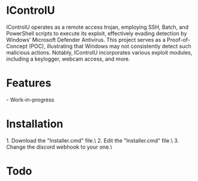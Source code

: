 <h1>IControlU</h1>

IControlU operates as a remote access trojan, employing SSH, Batch, and PowerShell scripts to execute its exploit, effectively evading detection by Windows' Microsoft Defender Antivirus. This project serves as a Proof-of-Concept (POC), illustrating that Windows may not consistently detect such malicious actions. Notably, IControlU incorporates various exploit modules, including a keylogger, webcam access, and more.

<h1>Features</h1>
- Work-in-progress

<h1>Installation</h1>
1. Download the "Installer.cmd" file.\
2. Edit the "Installer.cmd" file.\
3. Change the discord webhook to your one.\

<h1>Todo</h1
